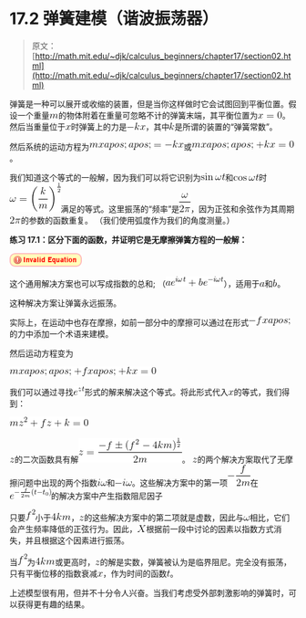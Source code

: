 # 17.2 弹簧建模（谐波振荡器）

> 原文： [http://math.mit.edu/~djk/calculus_beginners/chapter17/section02.html](http://math.mit.edu/~djk/calculus_beginners/chapter17/section02.html)

弹簧是一种可以展开或收缩的装置，但是当你这样做时它会试图回到平衡位置。假设一个重量![](img/tex-6f8f57715090da2632453988d9a1501b.gif)的物体附着在重量可忽略不计的弹簧末端，其平衡位置为![](img/tex-e11729b0b65ecade3fc272548a3883fc.gif)。然后当重量位于![](img/tex-9dd4e461268c8034f5c8564e155c67a6.gif)时弹簧上的力是![](img/tex-774c30301abfb16d7213f6af1bf4165a.gif)，其中![](img/tex-8ce4b16b22b58894aa86c421e8759df3.gif)是所谓的装置的“弹簧常数”。

然后系统的运动方程为![](img/tex-44cb5f11204c2eb0b56e2102e27a6378.gif)或![](img/tex-1019c70bcf14431238edaaa1c59010b7.gif)。

我们知道这个等式的一般解，因为我们可以将它识别为![](img/tex-dab699aefe8f667818872f10af9d6217.gif)和![](img/tex-d05f9614b8c3f2499621193d90002355.gif)时![](img/tex-fb47a98614ca16294a32c4197ba99861.gif)满足的等式。这里振荡的“频率”是![](img/tex-03ca1320720fc7fcbc1530a47033a47a.gif)，因为正弦和余弦作为其周期![](img/tex-c3198a6dbef629ca31403b4ccdff3fc7.gif)的参数的函数重复。 （我们使用弧度作为我们的角度测量。）

**练习 17.1：区分下面的函数，并证明它是无摩擦弹簧方程的一般解：**

![](img/tex-670d094d66aa011d1f21bda91405e63a.gif)

这个通用解决方案也可以写成指数的总和; （![](img/tex-d5a29306e1ae1e4699e020db32878921.gif)），适用于![](img/tex-0cc175b9c0f1b6a831c399e269772661.gif)和![](img/tex-92eb5ffee6ae2fec3ad71c777531578f.gif)。

这种解决方案让弹簧永远振荡。

实际上，在运动中也存在摩擦，如前一部分中的摩擦可以通过在形式![](img/tex-b85b0183ccd5d478b751ada3ced5bcf8.gif)的力中添加一个术语来建模。

然后运动方程变为

![](img/tex-9bd1be093665e0b3549cfc7f7308339e.gif)

我们可以通过寻找![](img/tex-ba0ab0de23653c3788e44583d5b46168.gif)形式的解来解决这个等式。将此形式代入![](img/tex-9dd4e461268c8034f5c8564e155c67a6.gif)的等式，我们得到：

![](img/tex-73145538d074663635eec4c975439307.gif)

![](img/tex-fbade9e36a3f36d3d676c1b808451dd7.gif)的二次函数具有解![](img/tex-2203b80dce9940641103a2fc13a864a4.gif)。 ![](img/tex-fbade9e36a3f36d3d676c1b808451dd7.gif)的两个解决方案取代了无摩擦问题中出现的两个指数![](img/tex-6c1df073916c2e149f4138ce81428283.gif)和![](img/tex-ff98190466e29bab316a93c2f9f6f426.gif)。这些解决方案中的第一项![](img/tex-a7c7a081e5c0b5ae8f0c368679ea7850.gif)在![](img/tex-03825e33b730597ecb5986cae53cc3bb.gif)的解决方案中产生指数阻尼因子

只要![](img/tex-fb4f23824ac2741ea310a44278a235b2.gif)小于![](img/tex-83e1e0b01726bee42905ba9e786fcbbc.gif)，![](img/tex-fbade9e36a3f36d3d676c1b808451dd7.gif)的这些解决方案中的第二项就是虚数，因此与![](img/tex-260b57b4fdee8c5a001c09b555ccd28d.gif)相比，它们会产生频率降低的正弦行为。因此，![](img/tex-02129bb861061d1a052c592e2dc6b383.gif)根据前一段中讨论的因素以指数方式消失，并且根据这个因素进行振荡。

当![](img/tex-fb4f23824ac2741ea310a44278a235b2.gif)为![](img/tex-83e1e0b01726bee42905ba9e786fcbbc.gif)或更高时，![](img/tex-fbade9e36a3f36d3d676c1b808451dd7.gif)的解是实数，弹簧被认为是临界阻尼。完全没有振荡，只有平衡位移的指数衰减![](img/tex-9dd4e461268c8034f5c8564e155c67a6.gif)，作为时间的函数![](img/tex-e358efa489f58062f10dd7316b65649e.gif)。

上述模型很有用，但并不十分令人兴奋。当我们考虑受外部刺激影响的弹簧时，可以获得更有趣的结果。